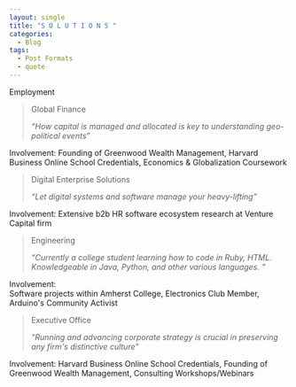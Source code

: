 ```yaml
---
layout: single
title: "S O L U T I O N S "
categories:
  - Blog 
tags:
  - Post Formats 
  - quote
---
```


Employment  



> Global Finance
>
> <cite> “How capital is managed and allocated is key to understanding geo-political events”  

Involvement: 
Founding of Greenwood Wealth Management, Harvard Business Online School Credentials, Economics & Globalization Coursework


> Digital Enterprise Solutions
>
> <cite> “Let digital systems and software manage your heavy-lifting” 

Involvement: 
Extensive b2b HR software ecosystem research at Venture Capital firm 



> Engineering
>
> <cite> “Currently a college student learning how to code in Ruby, HTML. Knowledgeable in Java, Python, and other various languages. ” 

Involvement:  
Software projects within Amherst College, Electronics Club Member, Arduino's Community Activist



 
>  Executive Office 
>
> <cite> "Running and advancing corporate strategy is crucial in preserving any firm's distinctive culture"

Involvement: 
Harvard Business Online School Credentials, Founding of Greenwood Wealth Management, Consulting Workshops/Webinars


